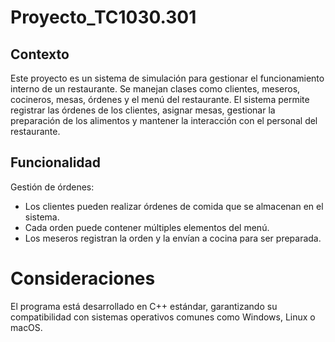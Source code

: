 # Proyecto_TC1030.301
## Contexto
Este proyecto es un sistema de simulación para gestionar el funcionamiento interno de un restaurante. Se manejan clases como clientes, meseros, cocineros, mesas, órdenes y el menú del restaurante. El sistema permite registrar las órdenes de los clientes, asignar mesas, gestionar la preparación de los alimentos y mantener la interacción con el personal del restaurante.

## Funcionalidad
Gestión de órdenes:
- Los clientes pueden realizar órdenes de comida que se almacenan en el sistema.
- Cada orden puede contener múltiples elementos del menú.
- Los meseros registran la orden y la envían a cocina para ser preparada.

# Consideraciones
El programa está desarrollado en C++ estándar, garantizando su compatibilidad con sistemas operativos comunes como Windows, Linux o macOS.
